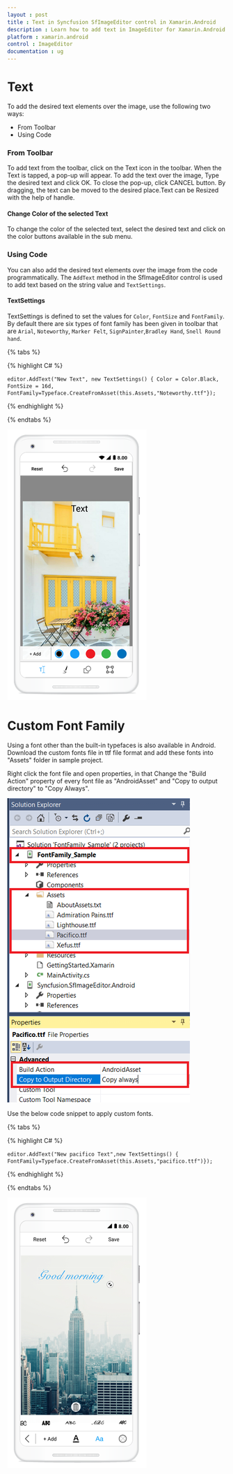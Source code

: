 ```yaml
---
layout : post
title : Text in Syncfusion SfImageEditor control in Xamarin.Android
description : Learn how to add text in ImageEditor for Xamarin.Android.
platform : xamarin.android
control : ImageEditor
documentation : ug
---
```


# Text

To add the desired text elements over the image, use the following two ways:

* From Toolbar
* Using Code

### From Toolbar

To add text from the toolbar, click on the Text icon in the toolbar. When the Text is tapped, a pop-up will appear. To add the text over the image, Type the desired text and click OK. To close the pop-up, click CANCEL button. By dragging, the text can be moved to the desired place.Text can be Resized with the help of handle.

#### Change Color of the selected Text

To change the color of the selected text, select the desired text and click on the color buttons available in the sub menu.

### Using Code

You can also add the desired text elements over the image from the code programmatically. The `AddText` method in the SfImageEditor control is used to add text based on the string value and `TextSettings`.

#### TextSettings

TextSettings is defined to set the values for `Color`, `FontSize` and `FontFamily`. By default there are six types of font family has been given in toolbar that are 
`Arial`, `Noteworthy`, `Marker Felt`, `SignPainter`,`Bradley Hand`, `Snell Round hand`.

{% tabs %}

{% highlight C# %}

    editor.AddText("New Text", new TextSettings() { Color = Color.Black, FontSize = 16d, FontFamily=Typeface.CreateFromAsset(this.Assets,"Noteworthy.ttf"});

{% endhighlight %}

{% endtabs %}

![SfImageEditor](ImageEditor_images/text.png)

# Custom Font Family

Using a font other than the built-in typefaces is also available in Android. Download the custom fonts file in ttf file format and add these fonts into "Assets" folder in sample project.

Right click the font file and open properties, in that Change the "Build Action" property of every font file as "AndroidAsset" and "Copy to output directory" to "Copy Always".
    
![SfImageEditor](ImageEditor_images/CustomFont.png)

Use the below code snippet to apply custom fonts.

{% tabs %}

{% highlight C# %}

    editor.AddText("New pacifico Text",new TextSettings() { FontFamily=Typeface.CreateFromAsset(this.Assets,"pacifico.ttf")});

{% endhighlight %}

{% endtabs %}

![SfImageEditor](ImageEditor_images/FontFamily.png)



